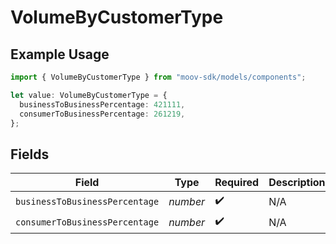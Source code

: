 # VolumeByCustomerType

## Example Usage

```typescript
import { VolumeByCustomerType } from "moov-sdk/models/components";

let value: VolumeByCustomerType = {
  businessToBusinessPercentage: 421111,
  consumerToBusinessPercentage: 261219,
};
```

## Fields

| Field                          | Type                           | Required                       | Description                    |
| ------------------------------ | ------------------------------ | ------------------------------ | ------------------------------ |
| `businessToBusinessPercentage` | *number*                       | :heavy_check_mark:             | N/A                            |
| `consumerToBusinessPercentage` | *number*                       | :heavy_check_mark:             | N/A                            |